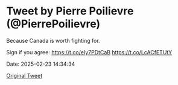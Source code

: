 # Tweet by Pierre Poilievre (@PierrePoilievre)

Because Canada is worth fighting for.

Sign if you agree: https://t.co/eIy7PDtCaB https://t.co/LcACfETUtY

Date: 2025-02-23 14:34:34

[Original Tweet](https://x.com/PierrePoilievre/status/1893670795257286971)
